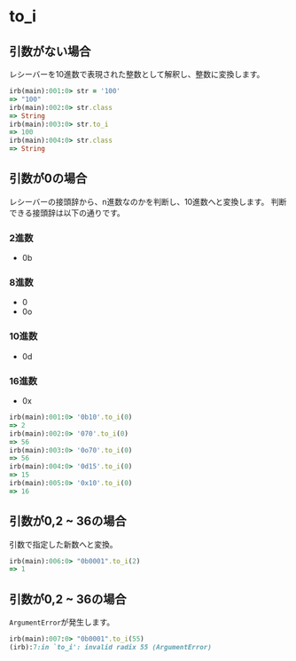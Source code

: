# to_i
## 引数がない場合

レシーバーを10進数で表現された整数として解釈し、整数に変換します。

```rb
irb(main):001:0> str = '100'
=> "100"
irb(main):002:0> str.class
=> String
irb(main):003:0> str.to_i
=> 100
irb(main):004:0> str.class
=> String
```

## 引数が0の場合

レシーバーの接頭辞から、n進数なのかを判断し、10進数へと変換します。
判断できる接頭辞は以下の通りです。

### 2進数
- 0b

### 8進数
- 0
- 0o

### 10進数
- 0d

### 16進数
- 0x

```rb
irb(main):001:0> '0b10'.to_i(0)
=> 2
irb(main):002:0> '070'.to_i(0)
=> 56
irb(main):003:0> '0o70'.to_i(0)
=> 56
irb(main):004:0> '0d15'.to_i(0)
=> 15
irb(main):005:0> '0x10'.to_i(0)
=> 16
```

## 引数が0,2 ~ 36の場合

引数で指定した新数へと変換。

```rb
irb(main):006:0> "0b0001".to_i(2)
=> 1
```

## 引数が0,2 ~ 36の場合

`ArgumentError`が発生します。

```rb
irb(main):007:0> "0b0001".to_i(55)
(irb):7:in `to_i': invalid radix 55 (ArgumentError)
```
